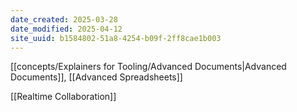 ```yaml
---
date_created: 2025-03-28
date_modified: 2025-04-12
site_uuid: b1584802-51a8-4254-b09f-2ff8cae1b003
---
```


[[concepts/Explainers for Tooling/Advanced Documents|Advanced Documents]], [[Advanced Spreadsheets]]

[[Realtime Collaboration]]